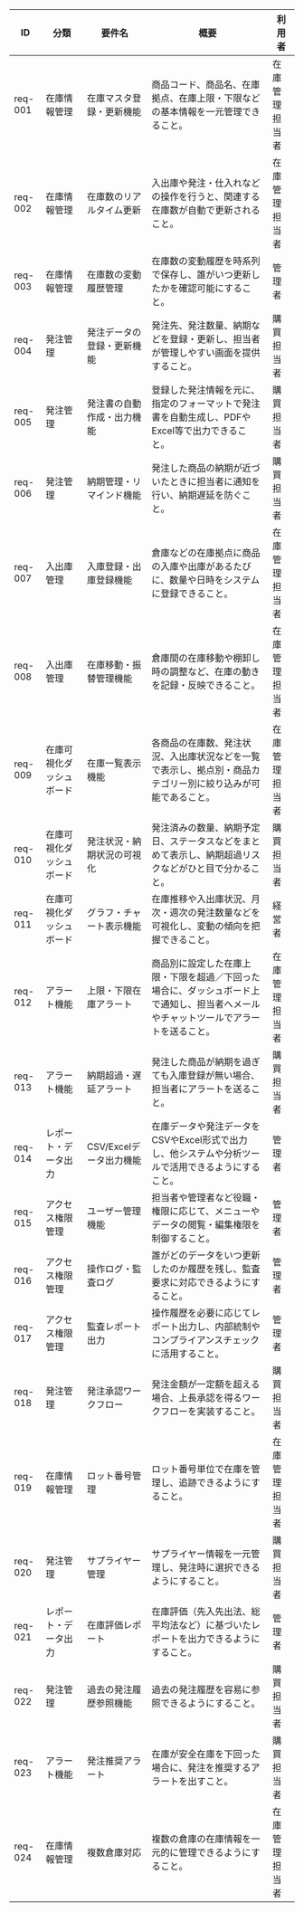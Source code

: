 | ID | 分類 | 要件名 | 概要 | 利用者 |
|------|--------|--------|--------|--------|
| req-001 | 在庫情報管理 | 在庫マスタ登録・更新機能 | 商品コード、商品名、在庫拠点、在庫上限・下限などの基本情報を一元管理できること。 | 在庫管理担当者 |
| req-002 | 在庫情報管理 | 在庫数のリアルタイム更新 | 入出庫や発注・仕入れなどの操作を行うと、関連する在庫数が自動で更新されること。 | 在庫管理担当者 |
| req-003 | 在庫情報管理 | 在庫数の変動履歴管理 | 在庫数の変動履歴を時系列で保存し、誰がいつ更新したかを確認可能にすること。 | 管理者 |
| req-004 | 発注管理 | 発注データの登録・更新機能 | 発注先、発注数量、納期などを登録・更新し、担当者が管理しやすい画面を提供すること。 | 購買担当者 |
| req-005 | 発注管理 | 発注書の自動作成・出力機能 | 登録した発注情報を元に、指定のフォーマットで発注書を自動生成し、PDFやExcel等で出力できること。 | 購買担当者 |
| req-006 | 発注管理 | 納期管理・リマインド機能 | 発注した商品の納期が近づいたときに担当者に通知を行い、納期遅延を防ぐこと。 | 購買担当者 |
| req-007 | 入出庫管理 | 入庫登録・出庫登録機能 | 倉庫などの在庫拠点に商品の入庫や出庫があるたびに、数量や日時をシステムに登録できること。 | 在庫管理担当者 |
| req-008 | 入出庫管理 | 在庫移動・振替管理機能 | 倉庫間の在庫移動や棚卸し時の調整など、在庫の動きを記録・反映できること。 | 在庫管理担当者 |
| req-009 | 在庫可視化ダッシュボード | 在庫一覧表示機能 | 各商品の在庫数、発注状況、入出庫状況などを一覧で表示し、拠点別・商品カテゴリー別に絞り込みが可能であること。 | 在庫管理担当者 |
| req-010 | 在庫可視化ダッシュボード | 発注状況・納期状況の可視化 | 発注済みの数量、納期予定日、ステータスなどをまとめて表示し、納期超過リスクなどがひと目で分かること。 | 購買担当者 |
| req-011 | 在庫可視化ダッシュボード | グラフ・チャート表示機能 | 在庫推移や入出庫状況、月次・週次の発注数量などを可視化し、変動の傾向を把握できること。 | 経営者 |
| req-012 | アラート機能 | 上限・下限在庫アラート | 商品別に設定した在庫上限・下限を超過／下回った場合に、ダッシュボード上で通知し、担当者へメールやチャットツールでアラートを送ること。 | 在庫管理担当者 |
| req-013 | アラート機能 | 納期超過・遅延アラート | 発注した商品が納期を過ぎても入庫登録が無い場合、担当者にアラートを送ること。 | 購買担当者 |
| req-014 | レポート・データ出力 | CSV/Excelデータ出力機能 | 在庫データや発注データをCSVやExcel形式で出力し、他システムや分析ツールで活用できるようにすること。 | 管理者 |
| req-015 | アクセス権限管理 | ユーザー管理機能 | 担当者や管理者など役職・権限に応じて、メニューやデータの閲覧・編集権限を制御すること。 | 管理者 |
| req-016 | アクセス権限管理 | 操作ログ・監査ログ | 誰がどのデータをいつ更新したのか履歴を残し、監査要求に対応できるようにすること。 | 管理者 |
| req-017 | アクセス権限管理 | 監査レポート出力 | 操作履歴を必要に応じてレポート出力し、内部統制やコンプライアンスチェックに活用すること。 | 管理者 |
| req-018 | 発注管理 | 発注承認ワークフロー | 発注金額が一定額を超える場合、上長承認を得るワークフローを実装すること。 | 購買担当者 |
| req-019 | 在庫情報管理 | ロット番号管理 | ロット番号単位で在庫を管理し、追跡できるようにすること。 | 在庫管理担当者 |
| req-020 | 発注管理 | サプライヤー管理 | サプライヤー情報を一元管理し、発注時に選択できるようにすること。 | 購買担当者 |
| req-021 | レポート・データ出力 | 在庫評価レポート | 在庫評価（先入先出法、総平均法など）に基づいたレポートを出力できるようにすること。 | 管理者 |
| req-022 | 発注管理 | 過去の発注履歴参照機能 | 過去の発注履歴を容易に参照できるようにすること。 | 購買担当者 |
| req-023 | アラート機能 | 発注推奨アラート | 在庫が安全在庫を下回った場合に、発注を推奨するアラートを出すこと。 | 購買担当者 |
| req-024 | 在庫情報管理 | 複数倉庫対応 | 複数の倉庫の在庫情報を一元的に管理できるようにすること。 | 在庫管理担当者 | 